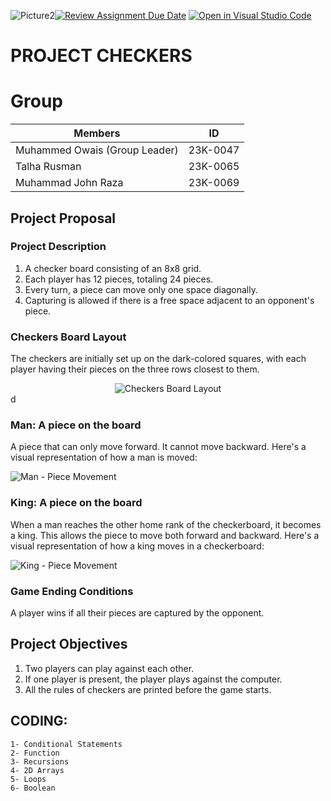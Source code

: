 ![Picture2](https://github.com/NUCES-Khi/pfproject-chaos-lords/assets/83649329/c5ac88c0-9980-4244-9f7b-1135b357a628)[![Review Assignment Due Date](https://classroom.github.com/assets/deadline-readme-button-24ddc0f5d75046c5622901739e7c5dd533143b0c8e959d652212380cedb1ea36.svg)](https://classroom.github.com/a/j0WbCUcA)
[![Open in Visual Studio Code](https://classroom.github.com/assets/open-in-vscode-718a45dd9cf7e7f842a935f5ebbe5719a5e09af4491e668f4dbf3b35d5cca122.svg)](https://classroom.github.com/online_ide?assignment_repo_id=13059236&assignment_repo_type=AssignmentRepo)
# PROJECT CHECKERS

# Group
| Members        | ID       |
| ---------------|:--------:|
| Muhammed Owais (Group Leader) | 23K-0047 |
| Talha Rusman | 23K-0065 |
| Muhammad John Raza | 23K-0069 |

## Project Proposal

### Project Description

1. A checker board consisting of an 8x8 grid.
2. Each player has 12 pieces, totaling 24 pieces.
3. Every turn, a piece can move only one space diagonally.
4. Capturing is allowed if there is a free space adjacent to an opponent's piece.

### Checkers Board Layout

The checkers are initially set up on the dark-colored squares, with each player having their pieces on the three rows closest to them.

<div style="text-align:center">
    <img src="(https://github.com/NUCES-Khi/pfproject-chaos-lords/assets/83649329/c4120b08-6be8-41e3-b0b0-35b7b81a99c7)" alt="Checkers Board Layout">
</div>d



### Man: A piece on the board

A piece that can only move forward. It cannot move backward. Here's a visual representation of how a man is moved:

![Man - Piece Movement](https://github.com/NUCES-Khi/pfproject-chaos-lords/assets/83649329/11b7c1b4-7021-42a2-b25f-4394cfdf6a85)


### King: A piece on the board

When a man reaches the other home rank of the checkerboard, it becomes a king. This allows the piece to move both forward and backward. Here's a visual representation of how a king moves in a checkerboard:

![King - Piece Movement](https://github.com/NUCES-Khi/pfproject-chaos-lords/assets/83649329/d20a2176-e7ff-457a-9dd5-46e61e83d6c0)


### Game Ending Conditions

A player wins if all their pieces are captured by the opponent.

## Project Objectives

1. Two players can play against each other.
2. If one player is present, the player plays against the computer.
3. All the rules of checkers are printed before the game starts.


## CODING:
    1- Conditional Statements
    2- Function
    3- Recursions 
    4- 2D Arrays
    5- Loops 
    6- Boolean
    
  
